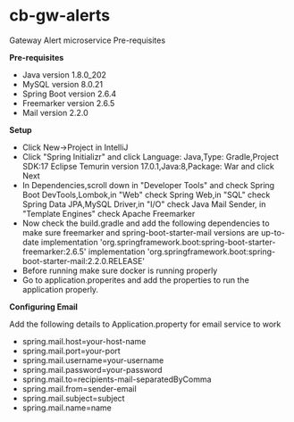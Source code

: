 # cb-gw-alerts
Gateway Alert microservice Pre-requisites

**Pre-requisites**

* Java version 1.8.0_202
* MySQL version 8.0.21
* Spring Boot version 2.6.4
* Freemarker version 2.6.5
* Mail version 2.2.0

**Setup**
* Click  New->Project in IntelliJ
* Click "Spring Initializr" and click Language: Java,Type: Gradle,Project SDK:17 Eclipse Temurin version 17.0.1,Java:8,Package: War and click Next
* In Dependencies,scroll down in "Developer Tools" and check Spring Boot DevTools,Lombok,in "Web" check Spring Web,in "SQL" check Spring Data JPA,MySQL Driver,in "I/O" check Java Mail Sender, in "Template Engines" check Apache Freemarker
* Now check the build.gradle and add the following dependencies to make sure freemarker and spring-boot-starter-mail versions are up-to-date 
    implementation 'org.springframework.boot:spring-boot-starter-freemarker:2.6.5'
    implementation 'org.springframework.boot:spring-boot-starter-mail:2.2.0.RELEASE'
* Before running make sure docker is running properly
* Go to application.properites and add the properties to run the application properly. 

**Configuring Email**

Add the following details to Application.property for email service to work
* spring.mail.host=your-host-name
* spring.mail.port=your-port
* spring.mail.username=your-username
* spring.mail.password=your-password
* spring.mail.to=recipients-mail-separatedByComma
* spring.mail.from=sender-email
* spring.mail.subject=subject
* spring.mail.name=name



